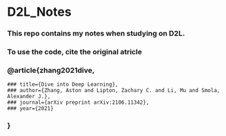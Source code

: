 # D2L_Notes
### This repo contains my notes when studying on D2L.
### To use the code, cite the original atricle 
### @article{zhang2021dive,
    ### title={Dive into Deep Learning},
    ### author={Zhang, Aston and Lipton, Zachary C. and Li, Mu and Smola, Alexander J.},
    ### journal={arXiv preprint arXiv:2106.11342},
    ### year={2021}
### }